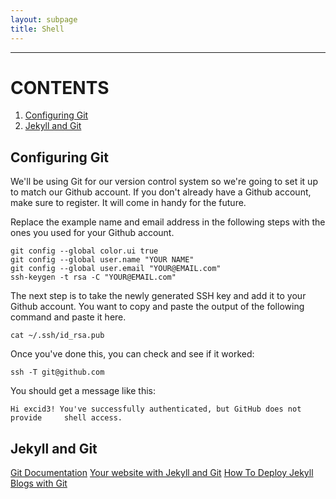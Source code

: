 ```yaml
---
layout: subpage
title: Shell
---
```


---

# CONTENTS
1. [Configuring Git](#configuring-git)
2. [Jekyll and Git](#jekyll-and-git)

## Configuring Git

We'll be using Git for our version control system so we're going to set it up to match our Github account. If you don't already have a Github account, make sure to register. It will come in handy for the future.

Replace the example name and email address in the following steps with the ones you used for your Github account.

    git config --global color.ui true
    git config --global user.name "YOUR NAME"
    git config --global user.email "YOUR@EMAIL.com"
    ssh-keygen -t rsa -C "YOUR@EMAIL.com"

The next step is to take the newly generated SSH key and add it to your Github account. You want to copy and paste the output of the following command and paste it here.

    cat ~/.ssh/id_rsa.pub

Once you've done this, you can check and see if it worked:

    ssh -T git@github.com

You should get a message like this:

    Hi excid3! You've successfully authenticated, but GitHub does not provide     shell access.

## Jekyll and Git
[Git Documentation](https://help.github.com/articles/using-jekyll-with-pages/)
[Your website with Jekyll and Git](http://tuxette.nathalievilla.org/?p=1403&lang=en)
[How To Deploy Jekyll Blogs with Git](https://www.digitalocean.com/community/tutorials/how-to-deploy-jekyll-blogs-with-git)
